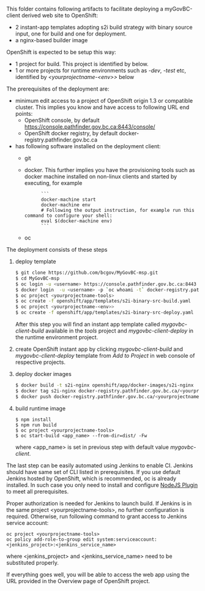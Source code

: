 This folder contains following artifacts to facilitate deploying a myGovBC-client derived web site to OpenShift:

* 2 instant-app templates adopting s2i build strategy with binary source input, one for build and one for deployment.
* a nginx-based builder image

OpenShift is expected to be setup this way:
* 1 project for build. This project is identified by *<yourprojectname-tools>* below.
* 1 or more projects for runtime environments such as *-dev*, *-test* etc, identified by *<yourprojectname-\<env\>>* below

The prerequisites of the deployment are:

* minimum edit access to a project of OpenShift origin 1.3 or compatible cluster. This implies you know and have access to following URL end points:
  * OpenShift console, by default https://console.pathfinder.gov.bc.ca:8443/console/
  * OpenShift docker registry, by default docker-registry.pathfinder.gov.bc.ca
* has following software installed on the deployment client:
  * git
  * docker. This further implies you have the provisioning tools such as docker machine installed on non-linux clients and started by executing, for example 
            
              ```
              docker-machine start
              docker-machine env
              # Following the output instruction, for example run this command to configure your shell:
              eval $(docker-machine env)
              ```
  * oc

The deployment consists of these steps

1. deploy template

   ```sh
   $ git clone https://github.com/bcgov/MyGovBC-msp.git
   $ cd MyGovBC-msp
   $ oc login -u <username> https://console.pathfinder.gov.bc.ca:8443
   $ docker login  -u <username> -p `oc whoami -t` docker-registry.pathfinder.gov.bc.ca
   $ oc project <yourprojectname-tools>
   $ oc create -f openshift/app/templates/s2i-binary-src-build.yaml
   $ oc project <yourprojectname-<env>>
   $ oc create -f openshift/app/templates/s2i-binary-src-deploy.yaml
   ```
   After this step you will find an instant app template called *mygovbc-client-build* available in the *tools* project and *mygovbc-client-deploy* in the runtime environment project.  
2. create OpenShift instant app by clicking *mygovbc-client-build* and *mygovbc-client-deploy* template from *Add to Project* in web console of respective projects.  
3. deploy docker images

   ```sh
   $ docker build -t s2i-nginx openshift/app/docker-images/s2i-nginx
   $ docker tag s2i-nginx docker-registry.pathfinder.gov.bc.ca/<yourprojectname-tools>/s2i-nginx
   $ docker push docker-registry.pathfinder.gov.bc.ca/<yourprojectname-tools>/s2i-nginx  
   ```   
4. build runtime image

   ```
   $ npm install
   $ npm run build
   $ oc project <yourprojectname-tools>
   $ oc start-build <app_name> --from-dir=dist/ -Fw
   ```
   where \<app_name\> is set in previous step with default value *mygovbc-client*.

The last step can be easily automated using Jenkins to enable CI. Jenkins should have same set of CLI listed in prerequisites. If you use default Jenkins hosted by OpenShift, which is recommended, oc is already installed. In such case you only need to install and configure [NodeJS Plugin](https://wiki.jenkins-ci.org/display/JENKINS/NodeJS+Plugin) to meet all prerequisites. 

Proper authorization is needed for Jenkins to launch build. If Jenkins is in the same project \<yourprojectname-tools\>, no further configuration is required. Otherwise, run following command to grant access to Jenkins service account:

```
oc project <yourprojectname-tools>
oc policy add-role-to-group edit system:serviceaccount:<jenkins_project>:<jenkins_service_name>
```
where \<jenkins_project\> and \<jenkins_service_name\> need to be substituted properly.

If everything goes well, you will be able to access the web app using the URL provided in the Overview page of OpenShift project.
